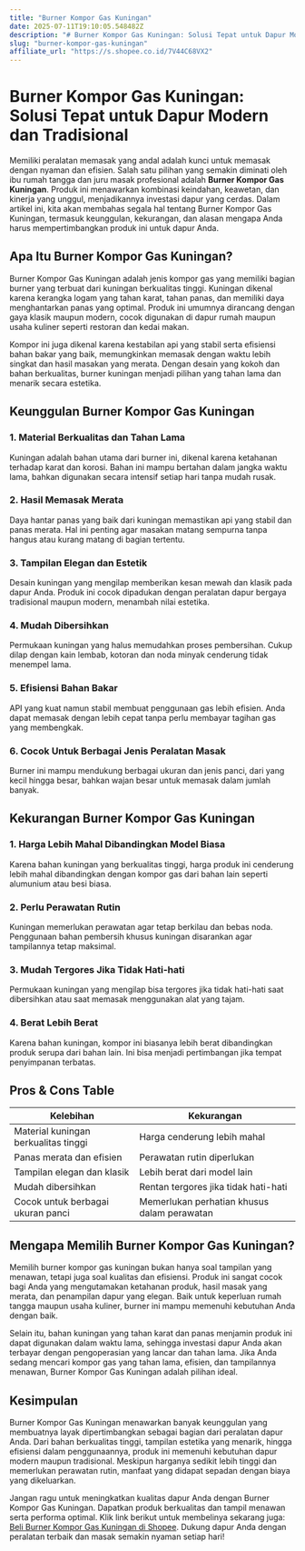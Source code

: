 ```yaml
---
title: "Burner Kompor Gas Kuningan"
date: 2025-07-11T19:10:05.548482Z
description: "# Burner Kompor Gas Kuningan: Solusi Tepat untuk Dapur Modern dan Tradisional..."
slug: "burner-kompor-gas-kuningan"
affiliate_url: "https://s.shopee.co.id/7V44C68VX2"
---
```

# Burner Kompor Gas Kuningan: Solusi Tepat untuk Dapur Modern dan Tradisional

Memiliki peralatan memasak yang andal adalah kunci untuk memasak dengan nyaman dan efisien. Salah satu pilihan yang semakin diminati oleh ibu rumah tangga dan juru masak profesional adalah **Burner Kompor Gas Kuningan**. Produk ini menawarkan kombinasi keindahan, keawetan, dan kinerja yang unggul, menjadikannya investasi dapur yang cerdas. Dalam artikel ini, kita akan membahas segala hal tentang Burner Kompor Gas Kuningan, termasuk keunggulan, kekurangan, dan alasan mengapa Anda harus mempertimbangkan produk ini untuk dapur Anda.

## Apa Itu Burner Kompor Gas Kuningan?

Burner Kompor Gas Kuningan adalah jenis kompor gas yang memiliki bagian burner yang terbuat dari kuningan berkualitas tinggi. Kuningan dikenal karena kerangka logam yang tahan karat, tahan panas, dan memiliki daya menghantarkan panas yang optimal. Produk ini umumnya dirancang dengan gaya klasik maupun modern, cocok digunakan di dapur rumah maupun usaha kuliner seperti restoran dan kedai makan.

Kompor ini juga dikenal karena kestabilan api yang stabil serta efisiensi bahan bakar yang baik, memungkinkan memasak dengan waktu lebih singkat dan hasil masakan yang merata. Dengan desain yang kokoh dan bahan berkualitas, burner kuningan menjadi pilihan yang tahan lama dan menarik secara estetika.

## Keunggulan Burner Kompor Gas Kuningan

### 1. Material Berkualitas dan Tahan Lama

Kuningan adalah bahan utama dari burner ini, dikenal karena ketahanan terhadap karat dan korosi. Bahan ini mampu bertahan dalam jangka waktu lama, bahkan digunakan secara intensif setiap hari tanpa mudah rusak.

### 2. Hasil Memasak Merata

Daya hantar panas yang baik dari kuningan memastikan api yang stabil dan panas merata. Hal ini penting agar masakan matang sempurna tanpa hangus atau kurang matang di bagian tertentu.

### 3. Tampilan Elegan dan Estetik

Desain kuningan yang mengilap memberikan kesan mewah dan klasik pada dapur Anda. Produk ini cocok dipadukan dengan peralatan dapur bergaya tradisional maupun modern, menambah nilai estetika.

### 4. Mudah Dibersihkan

Permukaan kuningan yang halus memudahkan proses pembersihan. Cukup dilap dengan kain lembab, kotoran dan noda minyak cenderung tidak menempel lama.

### 5. Efisiensi Bahan Bakar

API yang kuat namun stabil membuat penggunaan gas lebih efisien. Anda dapat memasak dengan lebih cepat tanpa perlu membayar tagihan gas yang membengkak.

### 6. Cocok Untuk Berbagai Jenis Peralatan Masak

Burner ini mampu mendukung berbagai ukuran dan jenis panci, dari yang kecil hingga besar, bahkan wajan besar untuk memasak dalam jumlah banyak.

## Kekurangan Burner Kompor Gas Kuningan

### 1. Harga Lebih Mahal Dibandingkan Model Biasa

Karena bahan kuningan yang berkualitas tinggi, harga produk ini cenderung lebih mahal dibandingkan dengan kompor gas dari bahan lain seperti alumunium atau besi biasa.

### 2. Perlu Perawatan Rutin

Kuningan memerlukan perawatan agar tetap berkilau dan bebas noda. Penggunaan bahan pembersih khusus kuningan disarankan agar tampilannya tetap maksimal.

### 3. Mudah Tergores Jika Tidak Hati-hati

Permukaan kuningan yang mengilap bisa tergores jika tidak hati-hati saat dibersihkan atau saat memasak menggunakan alat yang tajam.

### 4. Berat Lebih Berat

Karena bahan kuningan, kompor ini biasanya lebih berat dibandingkan produk serupa dari bahan lain. Ini bisa menjadi pertimbangan jika tempat penyimpanan terbatas.

## Pros & Cons Table

| **Kelebihan** | **Kekurangan** |
|-----------------|----------------|
| Material kuningan berkualitas tinggi | Harga cenderung lebih mahal |
| Panas merata dan efisien | Perawatan rutin diperlukan |
| Tampilan elegan dan klasik | Lebih berat dari model lain |
| Mudah dibersihkan | Rentan tergores jika tidak hati-hati |
| Cocok untuk berbagai ukuran panci | Memerlukan perhatian khusus dalam perawatan |

## Mengapa Memilih Burner Kompor Gas Kuningan?

Memilih burner kompor gas kuningan bukan hanya soal tampilan yang menawan, tetapi juga soal kualitas dan efisiensi. Produk ini sangat cocok bagi Anda yang mengutamakan ketahanan produk, hasil masak yang merata, dan penampilan dapur yang elegan. Baik untuk keperluan rumah tangga maupun usaha kuliner, burner ini mampu memenuhi kebutuhan Anda dengan baik.

Selain itu, bahan kuningan yang tahan karat dan panas menjamin produk ini dapat digunakan dalam waktu lama, sehingga investasi dapur Anda akan terbayar dengan pengoperasian yang lancar dan tahan lama. Jika Anda sedang mencari kompor gas yang tahan lama, efisien, dan tampilannya menawan, Burner Kompor Gas Kuningan adalah pilihan ideal.

## Kesimpulan

Burner Kompor Gas Kuningan menawarkan banyak keunggulan yang membuatnya layak dipertimbangkan sebagai bagian dari peralatan dapur Anda. Dari bahan berkualitas tinggi, tampilan estetika yang menarik, hingga efisiensi dalam penggunaannya, produk ini memenuhi kebutuhan dapur modern maupun tradisional. Meskipun harganya sedikit lebih tinggi dan memerlukan perawatan rutin, manfaat yang didapat sepadan dengan biaya yang dikeluarkan.

Jangan ragu untuk meningkatkan kualitas dapur Anda dengan Burner Kompor Gas Kuningan. Dapatkan produk berkualitas dan tampil menawan serta performa optimal. Klik link berikut untuk membelinya sekarang juga: [Beli Burner Kompor Gas Kuningan di Shopee](https://s.shopee.co.id/7V44C68VX2). Dukung dapur Anda dengan peralatan terbaik dan masak semakin nyaman setiap hari!